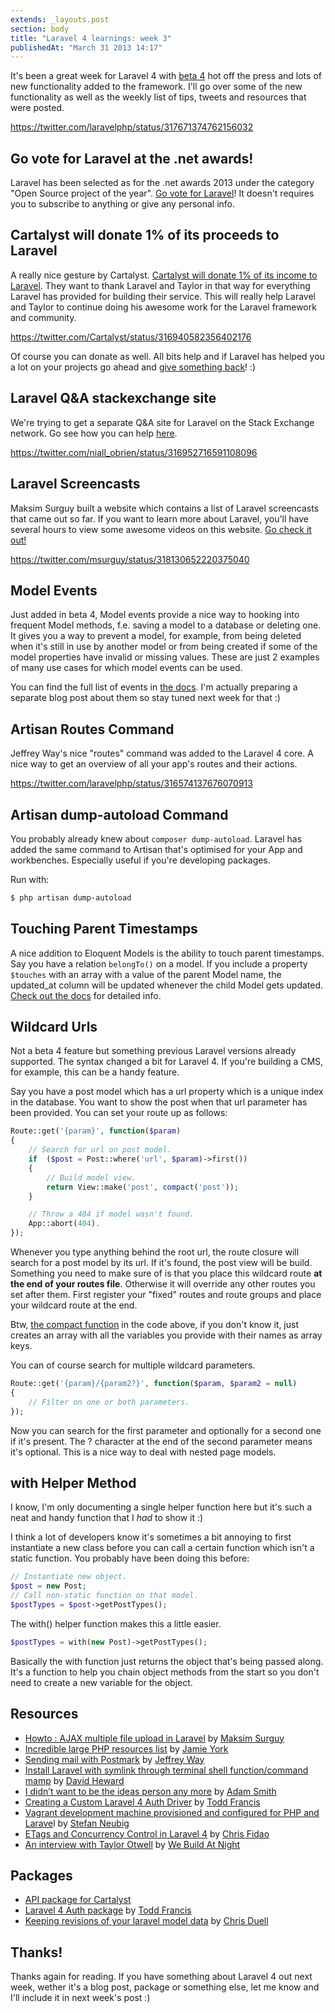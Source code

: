 ```yaml
---
extends: _layouts.post
section: body
title: "Laravel 4 learnings: week 3"
publishedAt: "March 31 2013 14:17"
---
```

It's been a great week for Laravel 4 with [beta 4](https://github.com/laravel/framework/tree/v4.0.0-BETA4) hot off the press and lots of new functionality added to the framework. I'll go over some of the new functionality as well as the weekly list of tips, tweets and resources that were posted.<!--more-->

https://twitter.com/laravelphp/status/317671374762156032

## Go vote for Laravel at the .net awards!

Laravel has been selected as for the .net awards 2013 under the category "Open Source project of the year". [Go vote for Laravel](http://www.thenetawards.com/)! It doesn't requires you to subscribe to anything or give any personal info.

## Cartalyst will donate 1% of its proceeds to Laravel

A really nice gesture by Cartalyst. [Cartalyst will donate 1% of its income to Laravel](http://blog.cartalyst.com/post/46425201351/building-a-stronger-community). They want to thank Laravel and Taylor in that way for everything Laravel has provided for building their service. This will really help Laravel and Taylor to continue doing his awesome work for the Laravel framework and community.

https://twitter.com/Cartalyst/status/316940582356402176

Of course you can donate as well. All bits help and if Laravel has helped you a lot on your projects go ahead and [give something back](http://laravel.com/about#donations)! :)

## Laravel Q&amp;A stackexchange site

We're trying to get a separate Q&A site for Laravel on the Stack Exchange network. Go see how you can help [here](http://area51.stackexchange.com/proposals/46607/laravel?referrer=AgG4EvnCx9m753uZWv1VMg2#.UVMgw5DgLGQ.twitter).

https://twitter.com/niall_obrien/status/316952716591108096

## Laravel Screencasts

Maksim Surguy built a website which contains a list of Laravel screencasts that came out so far. If you want to learn more about Laravel, you'll have several hours to view some awesome videos on this website. [Go check it out!](http://laracasts.com/)

https://twitter.com/msurguy/status/318130652220375040

## Model Events

Just added in beta 4, Model events provide a nice way to hooking into frequent Model methods, f.e. saving a model to a database or deleting one. It gives you a way to prevent a model, for example, from being deleted when it's still in use by another model or from being created if some of the model properties have invalid or missing values. These are just 2 examples of many use cases for which model events can be used.

You can find the full list of events in [the docs](http://four.laravel.com/docs/eloquent#model-events). I'm actually preparing a separate blog post about them so stay tuned next week for that :)

## Artisan Routes Command

Jeffrey Way's nice "routes" command was added to the Laravel 4 core. A nice way to get an overview of all your app's routes and their actions.

https://twitter.com/laravelphp/status/316574137676070913

## Artisan dump-autoload Command

You probably already knew about `composer dump-autoload`. Laravel has added the same command to Artisan that's optimised for your App and workbenches. Especially useful if you're developing packages.

Run with:

```bash
$ php artisan dump-autoload
```

## Touching Parent Timestamps

A nice addition to Eloquent Models is the ability to touch parent timestamps. Say you have a relation `belongTo()` on a model. If you include a property `$touches` with an array with a value of the parent Model name, the updated_at column will be updated whenever the child Model gets updated. [Check out the docs](http://four.laravel.com/docs/eloquent#touching-parent-timestamps) for detailed info.

## Wildcard Urls

Not a beta 4 feature but something previous Laravel versions already supported. The syntax changed a bit for Laravel 4. If you're building a CMS, for example, this can be a handy feature.

Say you have a post model which has a url property which is a unique index in the database. You want to show the post when that url parameter has been provided. You can set your route up as follows:

```php
Route::get('{param}', function($param)
{
    // Search for url on post model.
    if  ($post = Post::where('url', $param)->first())
    {
        // Build model view.
        return View::make('post', compact('post'));
    }

    // Throw a 404 if model wasn't found.
    App::abort(404).
});
```

Whenever you type anything behind the root url, the route closure will search for a post model by its url. If it's found, the post view will be build. Something you need to make sure of is that you place this wildcard route **at the end of your routes file**. Otherwise it will override any other routes you set after them. First register your "fixed" routes and route groups and place your wildcard route at the end.

Btw, [the compact function](http://be2.php.net/manual/en/function.compact.php) in the code above, if you don't know it, just creates an array with all the variables you provide with their names as array keys.

You can of course search for multiple wildcard parameters.

```php
Route::get('{param}/{param2?}', function($param, $param2 = null)
{
    // Filter on one or both parameters.
});
```

Now you can search for the first parameter and optionally for a second one if it's present. The ? character at the end of the second parameter means it's optional. This is a nice way to deal with nested page models.

## with Helper Method

I know, I'm only documenting a single helper function here but it's such a neat and handy function that I _had_ to show it :)

I think a lot of developers know it's sometimes a bit annoying to first instantiate a new class before you can call a certain function which isn't a static function. You probably have been doing this before:

```php
// Instantiate new object.
$post = new Post;
// Call non-static function on that model.
$postTypes = $post->getPostTypes();
```

The with() helper function makes this a little easier.

```php
$postTypes = with(new Post)->getPostTypes();
```

Basically the with function just returns the object that's being passed along. It's a function to help you chain object methods from the start so you don't need to create a new variable for the object.

## Resources

- [Howto : AJAX multiple file upload in Laravel](http://maxoffsky.com/code-blog/howto-ajax-multiple-file-upload-in-laravel/) by [Maksim Surguy](https://twitter.com/msurguy)
- [Incredible large PHP resources list](https://gist.github.com/ziadoz/1677679) by [Jamie York](https://twitter.com/jamieyork)
- [Sending mail with Postmark](https://tutsplus.com/lesson/sending-mail-with-postmark/) by [Jeffrey Way](https://twitter.com/jeffrey_way)
- [Install Laravel with symlink through terminal shell function/command mamp](http://davidheward.com/2013/03/install-laravel-with-symlink-through-terminal-shell-functioncommand-mamp/) by [David Heward](https://twitter.com/daveheward)
- [I didn’t want to be the ideas person any more](http://insanemission.com/post/46285751294/i-didnt-want-to-be-the-ideas-person-any-more) by [Adam Smith](https://twitter.com/adamontherun)
- [Creating a Custom Laravel 4 Auth Driver](http://toddish.co.uk/blog/creating-a-custom-laravel-4-auth-driver/) by [Todd Francis](https://twitter.com/Toddish)
- [Vagrant development machine provisioned and configured for PHP and Larave](https://github.com/Aboalarm/devbox)l by [Stefan Neubig](https://twitter.com/stefanneubig)
- [ETags and Concurrency Control in Laravel 4](http://fideloper.com/laravel4-etag-concurrency-control) by [Chris Fidao](https://twitter.com/fideloper)
- [An interview with Taylor Otwell](http://webuildatnight.com/features/Laravel) by [We Build At Night](http://webuildatnight.com/)

## Packages

- [API package for Cartalyst](http://forums.laravel.io/viewtopic.php?pid=32702#p32702)
- [Laravel 4 Auth package](http://docs.toddish.co.uk/verify-l4/) by [Todd Francis](https://twitter.com/Toddish)
- [Keeping revisions of your laravel model data](http://www.chrisduell.com/blog/development/keeping-revisions-of-your-laravel-model-data/) by [Chris Duell](https://twitter.com/duellsy)

## Thanks!

Thanks again for reading. If you have something about Laravel 4 out next week, wether it's a blog post, package or something else, let me know and I'll include it in next week's post :)
